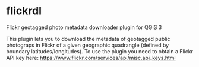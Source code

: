 # flickrdl
Flickr geotagged photo metadata downloader plugin for QGIS 3

This plugin lets you to download the metadata of geotagged public photograps in Flickr of a given geographic quadrangle (defined by boundary latitudes/longitudes).
To use the plugin you need to obtain a Flickr API key here:
https://www.flickr.com/services/api/misc.api_keys.html
